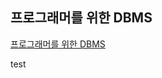 ## 프로그래머를 위한 DBMS
[프로그래머를 위한 DBMS](https://devjino.tistory.com/category/%EC%84%9C%EB%B2%84%20%EA%B0%9C%EB%B0%9C/%ED%94%84%EB%A1%9C%EA%B7%B8%EB%9E%98%EB%A8%B8%EB%A5%BC%20%EC%9C%84%ED%95%9C%20RDBMS)

test
